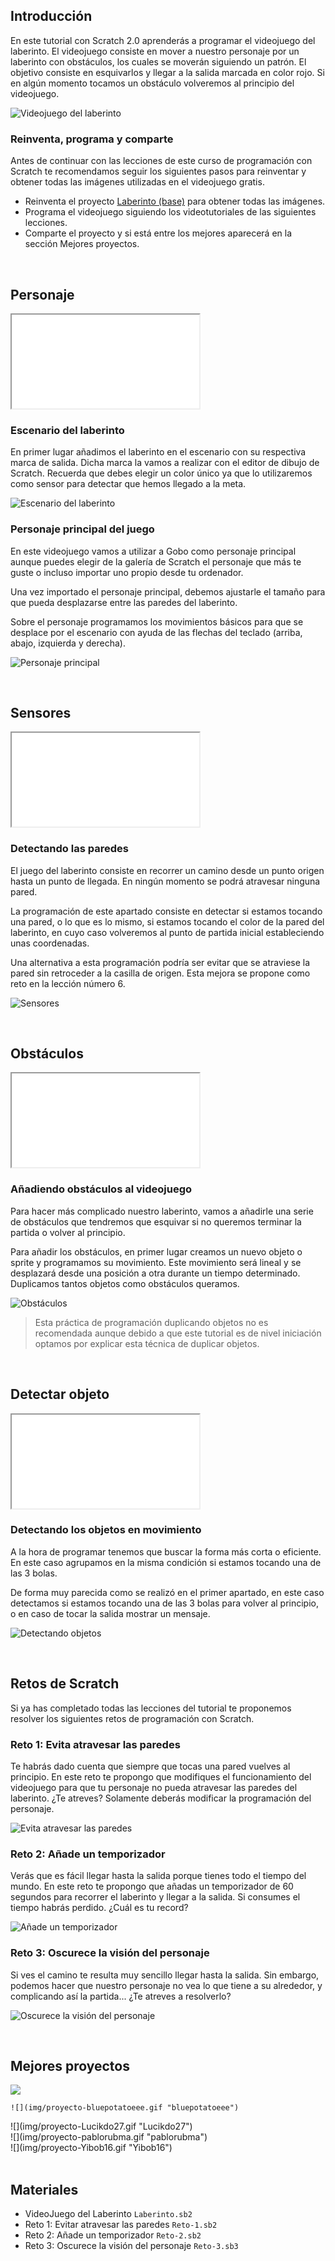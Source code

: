 ## Introducción

En este tutorial con Scratch 2.0 aprenderás a programar el videojuego del laberinto. El videojuego consiste en mover a nuestro personaje por un laberinto con obstáculos, los cuales se moverán siguiendo un patrón. El objetivo consiste en esquivarlos y llegar a la salida marcada en color rojo. Si en algún momento tocamos un obstáculo volveremos al principio del videojuego. 

![](img/preview.gif "Videojuego del laberinto")

### Reinventa, programa y comparte

Antes de continuar con las lecciones de este curso de programación con Scratch te recomendamos seguir los siguientes pasos para reinventar y obtener todas las imágenes utilizadas en el videojuego gratis.

- Reinventa el proyecto [Laberinto (base)](https://scratch.mit.edu/projects/118054460/editor) para obtener todas las imágenes.
- Programa el videojuego siguiendo los videotutoriales de las siguientes lecciones.
- Comparte el proyecto y si está entre los mejores aparecerá en la sección Mejores proyectos.



<br />



## Personaje

<div class="iframe">
  <iframe src="//www.youtube.com/embed/Xp1iSsKxop4" allowfullscreen></iframe>
</div>

### Escenario del laberinto

En primer lugar añadimos el laberinto en el escenario con su respectiva marca de salida. Dicha marca la vamos a realizar con el editor de dibujo de Scratch. Recuerda que debes elegir un color único ya que lo utilizaremos como sensor para detectar que hemos llegado a la meta.

![](img/escenario.jpg "Escenario del laberinto")

### Personaje principal del juego

En este videojuego vamos a utilizar a Gobo como personaje principal aunque puedes elegir de la galería de Scratch el personaje que más te guste o incluso importar uno propio desde tu ordenador.

Una vez importado el personaje principal, debemos ajustarle el tamaño para que pueda desplazarse entre las paredes del laberinto.

Sobre el personaje programamos los movimientos básicos para que se desplace por el escenario con ayuda de las flechas del teclado (arriba, abajo, izquierda y derecha).

![](img/personaje.jpg "Personaje principal")



<br />



## Sensores

<div class="iframe">
  <iframe src="//www.youtube.com/embed/GwMnc4xls-E" allowfullscreen></iframe>
</div>

### Detectando las paredes

El juego del laberinto consiste en recorrer un camino desde un punto origen hasta un punto de llegada. En ningún momento se podrá atravesar ninguna pared.

La programación de este apartado consiste en detectar si estamos tocando una pared, o lo que es lo mismo, si estamos tocando el color de la pared del laberinto, en cuyo caso volveremos al punto de partida inicial estableciendo unas coordenadas.

Una alternativa a esta programación podría ser evitar que se atraviese la pared sin retroceder a la casilla de origen. Esta mejora se propone como reto en la lección número 6.

![](img/sensores.jpg "Sensores")



<br />



## Obstáculos

<div class="iframe">
  <iframe src="//www.youtube.com/embed/WqFuPVvBN7k" allowfullscreen></iframe>
</div>

### Añadiendo obstáculos al videojuego

Para hacer más complicado nuestro laberinto, vamos a añadirle una serie de obstáculos que tendremos que esquivar si no queremos terminar la partida o volver al principio.

Para añadir los obstáculos, en primer lugar creamos un nuevo objeto o sprite y programamos su movimiento. Este movimiento será lineal y se desplazará desde una posición a otra durante un tiempo determinado. Duplicamos tantos objetos como obstáculos queramos.

![](img/obstaculos.jpg "Obstáculos")

> Esta práctica de programación duplicando objetos no es recomendada aunque debido a que este tutorial es de nivel iniciación optamos por explicar esta técnica de duplicar objetos.



<br />



## Detectar objeto

<div class="iframe">
  <iframe src="//www.youtube.com/embed/cUYxQtrU-L4" allowfullscreen></iframe>
</div>

### Detectando los objetos en movimiento

A la hora de programar tenemos que buscar la forma más corta o eficiente. En este caso agrupamos en la misma condición si estamos tocando una de las 3 bolas.

De forma muy parecida como se realizó en el primer apartado, en este caso detectamos si estamos tocando una de las 3 bolas para volver al principio, o en caso de tocar la salida mostrar un mensaje.

![](img/detectar.jpg "Detectando objetos")



<br />



## Retos de Scratch

Si ya has completado todas las lecciones del tutorial te proponemos resolver los siguientes retos de programación con Scratch.

### Reto 1: Evita atravesar las paredes

Te habrás dado cuenta que siempre que tocas una pared vuelves al principio. En este reto te propongo que modifiques el funcionamiento del videojuego para que tu personaje no pueda atravesar las paredes del laberinto. ¿Te atreves? Solamente deberás modificar la programación del personaje.

![](img/reto-1.jpg "Evita atravesar las paredes")

### Reto 2: Añade un temporizador

Verás que es fácil llegar hasta la salida porque tienes todo el tiempo del mundo. En este reto te propongo que añadas un temporizador de 60 segundos para recorrer el laberinto y llegar a la salida. Si consumes el tiempo habrás perdido. ¿Cuál es tu record?

![](img/reto-2.jpg "Añade un temporizador")

### Reto 3: Oscurece la visión del personaje

Si ves el camino te resulta muy sencillo llegar hasta la salida. Sin embargo, podemos hacer que nuestro personaje no vea lo que tiene a su alrededor, y complicando así la partida... ¿Te atreves a resolverlo?

![](img/reto-3.jpg "Oscurece la visión del personaje")



<br />



## Mejores proyectos

<div class="row">
  <div class="col-12 col-sm-12 col-md-6 col-lg-4">
    <img src="img/proyecto-aacosper.gif" />
  </div>
  <div class="col-12 col-sm-12 col-md-6 col-lg-4">

    ![](img/proyecto-bluepotatoeee.gif "bluepotatoeee")
    
  </div>
  <div class="col-12 col-sm-12 col-md-6 col-lg-4">
    ![](img/proyecto-Lucikdo27.gif "Lucikdo27")
  </div>
  <div class="col-12 col-sm-12 col-md-6 col-lg-4">
    ![](img/proyecto-pablorubma.gif "pablorubma")
  </div>
  <div class="col-12 col-sm-12 col-md-6 col-lg-4">
    ![](img/proyecto-Yibob16.gif "Yibob16")
  </div>
</div>



<br />



## Materiales

- VideoJuego del Laberinto `Laberinto.sb2`
- Reto 1: Evitar atravesar las paredes `Reto-1.sb2`
- Reto 2: Añade un temporizador `Reto-2.sb2`
- Reto 3: Oscurece la visión del personaje `Reto-3.sb3`
